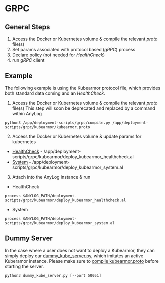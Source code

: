 # GRPC

## General Steps 
1. Access the Docker or Kubernetes volume & compile the relevant _proto_ file(s)
2. Set params associated with protocol based (_gRPC_) process
3. Declare policy (not needed for _HealthCheck_)
4. run _gRPC_ client

## Example 
The following example is using the Kubearmor protocol file, which provides both standard data coming and an _HealthCheck_.

1. Access the Docker or Kubernetes volume & compile the relevant _proto_ file(s)
This step will soon be deprecated and replaced by a command within AnyLog 
```shell
python3 /app/deployment-scripts/grpc/compile.py /app/deployment-scripts/grpc/kubearmor/kubearmor.proto
```

2. Access the Docker or Kubernetes volume &  update params for kubernetes
* [HealthCheck](kubearmor/deploy_kubearmor_healthcheck.al) - /app/deployment-scripts/grpc/kubearmor/deploy_kubearmor_healthcheck.al
* [System](kubearmor/deploy_kubearmor_system.al) - /app/deployment-scripts/grpc/kubearmor/deploy_kubearmor_system.al

3. Attach into the AnyLog instance & run
* HealthCheck
```anylog 
process $ANYLOG_PATH/deployment-scripts/grpc/kubearmor/deploy_kubearmor_healthcheck.al 
```
* System
```anylog
process $ANYLOG_PATH/deployment-scripts/grpc/kubearmor/deploy_kubearmor_system.al
```

## Dummy Server
In the case where a user does not want to deploy a Kubearmor, they can simply deploy our [dummy_kube_server.py](dummy_kube_server.py), 
which imitates an active Kuberamor instance. Please make sure to [compile kubearmor.proto](#L12) before starting the server. 


```shell
python3 dummy_kube_server.py [--port 50051] 
```

